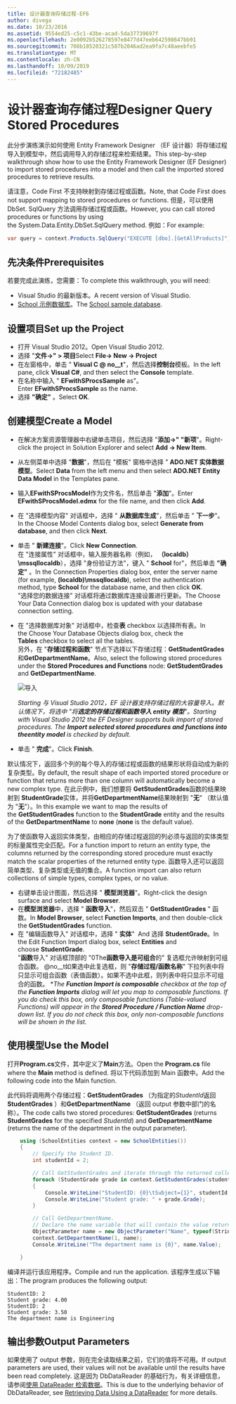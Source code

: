 ```yaml
---
title: 设计器查询存储过程-EF6
author: divega
ms.date: 10/23/2016
ms.assetid: 9554ed25-c5c1-43be-acad-5da37739697f
ms.openlocfilehash: 2e0092b526278597e8477d47eeb642598647bb91
ms.sourcegitcommit: 708b18520321c587b2046ad2ea9fa7c48aeebfe5
ms.translationtype: MT
ms.contentlocale: zh-CN
ms.lasthandoff: 10/09/2019
ms.locfileid: "72182485"
---
```

# <a name="designer-query-stored-procedures"></a><span data-ttu-id="d1eb5-102">设计器查询存储过程</span><span class="sxs-lookup"><span data-stu-id="d1eb5-102">Designer Query Stored Procedures</span></span>
<span data-ttu-id="d1eb5-103">此分步演练演示如何使用 Entity Framework Designer （EF 设计器）将存储过程导入到模型中，然后调用导入的存储过程来检索结果。</span><span class="sxs-lookup"><span data-stu-id="d1eb5-103">This step-by-step walkthrough show how to use the Entity Framework Designer (EF Designer) to import stored procedures into a model and then call the imported stored procedures to retrieve results.</span></span> 

<span data-ttu-id="d1eb5-104">请注意，Code First 不支持映射到存储过程或函数。</span><span class="sxs-lookup"><span data-stu-id="d1eb5-104">Note, that Code First does not support mapping to stored procedures or functions.</span></span> <span data-ttu-id="d1eb5-105">但是，可以使用 DbSet. SqlQuery 方法调用存储过程或函数。</span><span class="sxs-lookup"><span data-stu-id="d1eb5-105">However, you can call stored procedures or functions by using the System.Data.Entity.DbSet.SqlQuery method.</span></span> <span data-ttu-id="d1eb5-106">例如：</span><span class="sxs-lookup"><span data-stu-id="d1eb5-106">For example:</span></span>
``` csharp
var query = context.Products.SqlQuery("EXECUTE [dbo].[GetAllProducts]")`;
```

## <a name="prerequisites"></a><span data-ttu-id="d1eb5-107">先决条件</span><span class="sxs-lookup"><span data-stu-id="d1eb5-107">Prerequisites</span></span>

<span data-ttu-id="d1eb5-108">若要完成此演练，您需要：</span><span class="sxs-lookup"><span data-stu-id="d1eb5-108">To complete this walkthrough, you will need:</span></span>

- <span data-ttu-id="d1eb5-109">Visual Studio 的最新版本。</span><span class="sxs-lookup"><span data-stu-id="d1eb5-109">A recent version of Visual Studio.</span></span>
- <span data-ttu-id="d1eb5-110">[School 示例数据库](~/ef6/resources/school-database.md)。</span><span class="sxs-lookup"><span data-stu-id="d1eb5-110">The [School sample database](~/ef6/resources/school-database.md).</span></span>

## <a name="set-up-the-project"></a><span data-ttu-id="d1eb5-111">设置项目</span><span class="sxs-lookup"><span data-stu-id="d1eb5-111">Set up the Project</span></span>

-   <span data-ttu-id="d1eb5-112">打开 Visual Studio 2012。</span><span class="sxs-lookup"><span data-stu-id="d1eb5-112">Open Visual Studio 2012.</span></span>
-   <span data-ttu-id="d1eb5-113">选择 "**文件-&gt;" &gt; 项目**</span><span class="sxs-lookup"><span data-stu-id="d1eb5-113">Select **File-&gt; New -&gt; Project**</span></span>
-   <span data-ttu-id="d1eb5-114">在左窗格中，单击 " **Visual C @ no__t**"，然后选择**控制台**模板。</span><span class="sxs-lookup"><span data-stu-id="d1eb5-114">In the left pane, click **Visual C\#**, and then select the **Console** template.</span></span>
-   <span data-ttu-id="d1eb5-115">在名称中输入 " **EFwithSProcsSample** as"。</span><span class="sxs-lookup"><span data-stu-id="d1eb5-115">Enter **EFwithSProcsSample** as the name.</span></span>
-   <span data-ttu-id="d1eb5-116">选择 **"确定"** 。</span><span class="sxs-lookup"><span data-stu-id="d1eb5-116">Select **OK**.</span></span>

## <a name="create-a-model"></a><span data-ttu-id="d1eb5-117">创建模型</span><span class="sxs-lookup"><span data-stu-id="d1eb5-117">Create a Model</span></span>

-   <span data-ttu-id="d1eb5-118">在解决方案资源管理器中右键单击项目，然后选择 "**添加-&gt;" "新项**"。</span><span class="sxs-lookup"><span data-stu-id="d1eb5-118">Right-click the project in Solution Explorer and select **Add -&gt; New Item**.</span></span>
-   <span data-ttu-id="d1eb5-119">从左侧菜单中选择 "**数据**"，然后在 "模板" 窗格中选择 " **ADO.NET 实体数据模型**。</span><span class="sxs-lookup"><span data-stu-id="d1eb5-119">Select **Data** from the left menu and then select **ADO.NET Entity Data Model** in the Templates pane.</span></span>
-   <span data-ttu-id="d1eb5-120">输入**EFwithSProcsModel**作为文件名，然后单击 "**添加**"。</span><span class="sxs-lookup"><span data-stu-id="d1eb5-120">Enter **EFwithSProcsModel.edmx** for the file name, and then click **Add**.</span></span>
-   <span data-ttu-id="d1eb5-121">在 "选择模型内容" 对话框中，选择 " **从数据库生成**"，然后单击 " **下一步**"。</span><span class="sxs-lookup"><span data-stu-id="d1eb5-121">In the Choose Model Contents dialog box, select **Generate from database**, and then click **Next**.</span></span>
-   <span data-ttu-id="d1eb5-122">单击 " **新建连接**"。</span><span class="sxs-lookup"><span data-stu-id="d1eb5-122">Click **New Connection**.</span></span>  
    <span data-ttu-id="d1eb5-123">在 "连接属性" 对话框中，输入服务器名称（例如， **（localdb） \\mssqllocaldb**），选择 "身份验证方法"，键入 " **School** for"，然后单击 **"确定"** 。</span><span class="sxs-lookup"><span data-stu-id="d1eb5-123">In the Connection Properties dialog box, enter the server name (for example, **(localdb)\\mssqllocaldb**), select the authentication method, type **School** for the database name, and then click **OK**.</span></span>  
    <span data-ttu-id="d1eb5-124">"选择您的数据连接" 对话框将通过数据库连接设置进行更新。</span><span class="sxs-lookup"><span data-stu-id="d1eb5-124">The Choose Your Data Connection dialog box is updated with your database connection setting.</span></span>
-   <span data-ttu-id="d1eb5-125">在 "选择数据库对象" 对话框中，检查**表** checkbox 以选择所有表。</span><span class="sxs-lookup"><span data-stu-id="d1eb5-125">In the Choose Your Database Objects dialog box, check the **Tables** checkbox to select all the tables.</span></span>  
    <span data-ttu-id="d1eb5-126">另外，在 "**存储过程和函数**" 节点下选择以下存储过程：**GetStudentGrades**和**GetDepartmentName**。</span><span class="sxs-lookup"><span data-stu-id="d1eb5-126">Also, select the following stored procedures under the **Stored Procedures and Functions** node: **GetStudentGrades** and **GetDepartmentName**.</span></span> 

    ![导入](~/ef6/media/import.jpg)

    <span data-ttu-id="d1eb5-128">*Starting 与 Visual Studio 2012，EF 设计器支持存储过程的大容量导入。默认情况下，将选中 "将**选定的存储过程和函数导入 entity 模型**"。*</span><span class="sxs-lookup"><span data-stu-id="d1eb5-128">*Starting with Visual Studio 2012 the EF Designer supports bulk import of stored procedures. The **Import selected stored procedures and functions into theentity model** is checked by default.*</span></span>
-   <span data-ttu-id="d1eb5-129">单击 " **完成**"。</span><span class="sxs-lookup"><span data-stu-id="d1eb5-129">Click **Finish**.</span></span>

<span data-ttu-id="d1eb5-130">默认情况下，返回多个列的每个导入的存储过程或函数的结果形状将自动成为新的复杂类型。</span><span class="sxs-lookup"><span data-stu-id="d1eb5-130">By default, the result shape of each imported stored procedure or function that returns more than one column will automatically become a new complex type.</span></span> <span data-ttu-id="d1eb5-131">在此示例中，我们想要将 **GetStudentGrades**函数的结果映射到 **StudentGrade**实体，并将**GetDepartmentName**结果映射到 "**无**" （默认值为 "**无**"）。</span><span class="sxs-lookup"><span data-stu-id="d1eb5-131">In this example we want to map the results of the **GetStudentGrades** function to the **StudentGrade** entity and the results of the **GetDepartmentName** to **none** (**none** is the default value).</span></span>

<span data-ttu-id="d1eb5-132">为了使函数导入返回实体类型，由相应的存储过程返回的列必须与返回的实体类型的标量属性完全匹配。</span><span class="sxs-lookup"><span data-stu-id="d1eb5-132">For a function import to return an entity type, the columns returned by the corresponding stored procedure must exactly match the scalar properties of the returned entity type.</span></span> <span data-ttu-id="d1eb5-133">函数导入还可以返回简单类型、复杂类型或无值的集合。</span><span class="sxs-lookup"><span data-stu-id="d1eb5-133">A function import can also return collections of simple types, complex types, or no value.</span></span>

-   <span data-ttu-id="d1eb5-134">右键单击设计图面，然后选择 " **模型浏览器**"。</span><span class="sxs-lookup"><span data-stu-id="d1eb5-134">Right-click the design surface and select **Model Browser**.</span></span>
-   <span data-ttu-id="d1eb5-135">在**模型浏览器**中，选择 " **函数导入**"，然后双击 " **GetStudentGrades** " 函数。</span><span class="sxs-lookup"><span data-stu-id="d1eb5-135">In **Model Browser**, select **Function Imports**, and then double-click the **GetStudentGrades** function.</span></span>
-   <span data-ttu-id="d1eb5-136">在 "编辑函数导入" 对话框中，选择 " **实体**"  And 选择 **StudentGrade**。</span><span class="sxs-lookup"><span data-stu-id="d1eb5-136">In the Edit Function Import dialog box, select **Entities** and choose **StudentGrade**.</span></span>  
    <span data-ttu-id="d1eb5-137">"**函数**导入" 对话框顶部的 "0The**函数导入是可组合**的" 复选框允许映射到可组合函数。 @no__t如果选中此复选框，则 "**存储过程/函数名称**" 下拉列表中将只显示可组合函数（表值函数）。如果不选中此框，则列表中将只显示不可组合的函数。 \*</span><span class="sxs-lookup"><span data-stu-id="d1eb5-137">*The **Function Import is composable** checkbox at the top of the **Function Imports** dialog will let you map to composable functions. If you do check this box, only composable functions (Table-valued Functions) will appear in the **Stored Procedure / Function Name** drop-down list. If you do not check this box, only non-composable functions will be shown in the list.*</span></span>

## <a name="use-the-model"></a><span data-ttu-id="d1eb5-138">使用模型</span><span class="sxs-lookup"><span data-stu-id="d1eb5-138">Use the Model</span></span>

<span data-ttu-id="d1eb5-139">打开**Program.cs**文件，其中定义了**Main**方法。</span><span class="sxs-lookup"><span data-stu-id="d1eb5-139">Open the **Program.cs** file where the **Main** method is defined.</span></span> <span data-ttu-id="d1eb5-140">将以下代码添加到 Main 函数中。</span><span class="sxs-lookup"><span data-stu-id="d1eb5-140">Add the following code into the Main function.</span></span>

<span data-ttu-id="d1eb5-141">此代码将调用两个存储过程：**GetStudentGrades** （为指定的*StudentId*返回**StudentGrades** ）和**GetDepartmentName** （返回 output 参数中部门的名称）。</span><span class="sxs-lookup"><span data-stu-id="d1eb5-141">The code calls two stored procedures: **GetStudentGrades** (returns **StudentGrades** for the specified *StudentId*) and **GetDepartmentName** (returns the name of the department in the output parameter).</span></span>  

``` csharp
    using (SchoolEntities context = new SchoolEntities())
    {
        // Specify the Student ID.
        int studentId = 2;

        // Call GetStudentGrades and iterate through the returned collection.
        foreach (StudentGrade grade in context.GetStudentGrades(studentId))
        {
            Console.WriteLine("StudentID: {0}\tSubject={1}", studentId, grade.Subject);
            Console.WriteLine("Student grade: " + grade.Grade);
        }

        // Call GetDepartmentName.
        // Declare the name variable that will contain the value returned by the output parameter.
        ObjectParameter name = new ObjectParameter("Name", typeof(String));
        context.GetDepartmentName(1, name);
        Console.WriteLine("The department name is {0}", name.Value);

    }
```

<span data-ttu-id="d1eb5-142">编译并运行该应用程序。</span><span class="sxs-lookup"><span data-stu-id="d1eb5-142">Compile and run the application.</span></span> <span data-ttu-id="d1eb5-143">该程序生成以下输出：</span><span class="sxs-lookup"><span data-stu-id="d1eb5-143">The program produces the following output:</span></span>

```console
StudentID: 2
Student grade: 4.00
StudentID: 2
Student grade: 3.50
The department name is Engineering
```

<a name="output-parameters"></a><span data-ttu-id="d1eb5-144">输出参数</span><span class="sxs-lookup"><span data-stu-id="d1eb5-144">Output Parameters</span></span>
-----------------

<span data-ttu-id="d1eb5-145">如果使用了 output 参数，则在完全读取结果之前，它们的值将不可用。</span><span class="sxs-lookup"><span data-stu-id="d1eb5-145">If output parameters are used, their values will not be available until the results have been read completely.</span></span> <span data-ttu-id="d1eb5-146">这是因为 DbDataReader 的基础行为，有关详细信息，请参阅[使用 DataReader 检索数据](https://go.microsoft.com/fwlink/?LinkID=398589)。</span><span class="sxs-lookup"><span data-stu-id="d1eb5-146">This is due to the underlying behavior of DbDataReader, see [Retrieving Data Using a DataReader](https://go.microsoft.com/fwlink/?LinkID=398589) for more details.</span></span>
